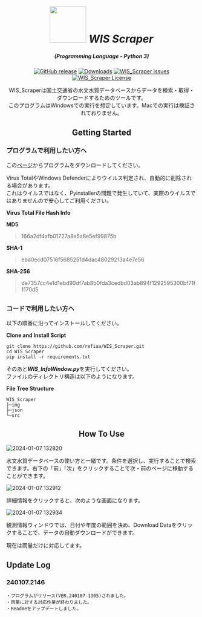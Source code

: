 
<div align="center">

# <img src="https://raw.githubusercontent.com/refiaa/WIS_Scraper/main/WIS_Scraper.ico" width="96" height="96"> </img> ***WIS Scraper***

<em><h5 align="center">(Programming Language - Python 3)</h5></em>

[![GitHub release](https://img.shields.io/github/release/refiaa/WIS_Scraper.svg?color=Green)](https://github.com/refiaa/WIS_Scraper/releases/latest)
[![Downloads](https://img.shields.io/github/downloads/refiaa/WIS_Scraper/total?color=6451f1)](https://github.com/refiaa/WIS_Scraper/releases/latest)
[![WIS_Scraper issues](https://img.shields.io/github/issues/refiaa/WIS_Scraper?color=yellow)](https://github.com/refiaa/WIS_Scraper/issues)
[![WIS_Scraper License](https://img.shields.io/github/license/refiaa/WIS_Scraper?color=orange)](#)


WIS_Scraperは国土交通省の水文水質データベースからデータを検索・取得・ダウンロードするためのツールです。</br>
このプログラムはWindowsでの実行を想定しています。Macでの実行は検証されておりません。

## Getting Started

<div align="left">

### プログラムで利用したい方へ

この[ページ](https://github.com/refiaa/WIS_Scraper/releases/latest)からプログラムをダウンロードしてください。 

Virus TotalやWindows Defenderによりウイルス判定され、自動的に削除される場合があります。</br> これはウイルスではなく、Pyinstallerの問題で発生していて、実際のウイルスではありませんので安心してご利用ください。

**Virus Total File Hash Info**

**MD5**</br>
>166a2df4afb01727a8e5a8e5ef99875b</br>

**SHA-1**</br>
>eba0ecd07516f5685251d4dac48029213a4e7e56</br>

**SHA-256**</br>
>de7357cc4e1d1ebd90df7ab8b0fda3cedbd03ab894f1292595300bf71f1170d5</br>


## 
### コードで利用したい方へ

以下の順番に沿ってインストールしてください。

**Clone and Install Script**

```shell script
git clone https://github.com/refiaa/WIS_Scraper.git
cd WIS_Scraper
pip install -r requirements.txt
```
そのあと***WIS_InfoWindow.py***を実行してください。</br>
ファイルのディレクトリ構造は以下のようになります。

**File Tree Structure**
```shell script
WIS_Scraper
├─img
├─json
└─src
```

<div align="center">

## How To Use

<div align="left">

![2024-01-07 132820](https://github.com/refiaa/WIS_Scraper/assets/112306763/a695c404-20e2-40fb-8d12-6c931725464b)

水文水質データベースの使い方と一緒です。条件を選択し、実行することで検索できます。右下の「前」「次」をクリックすることで次・前のページに移動することができます。

![2024-01-07 132912](https://github.com/refiaa/WIS_Scraper/assets/112306763/08e22878-8392-4d19-9663-2962364b30c5)

詳細情報をクリックすると、次のような画面になります。

![2024-01-07 132934](https://github.com/refiaa/WIS_Scraper/assets/112306763/491bdbb0-4d98-4c2f-ac9a-43b1ac60e3e2)

観測情報ウィンドウでは、日付や年度の範囲を決め、Download Dataをクリックすることで、データの自動ダウンロードができます。

現在は雨量だけに対応してます。

## Update Log

### 240107.2146
```
・プログラムがリリース(VER.240107-1305)されました。
・雨量に対する対応作業が終わりました。
・Readmeをアップデートしました。
```
